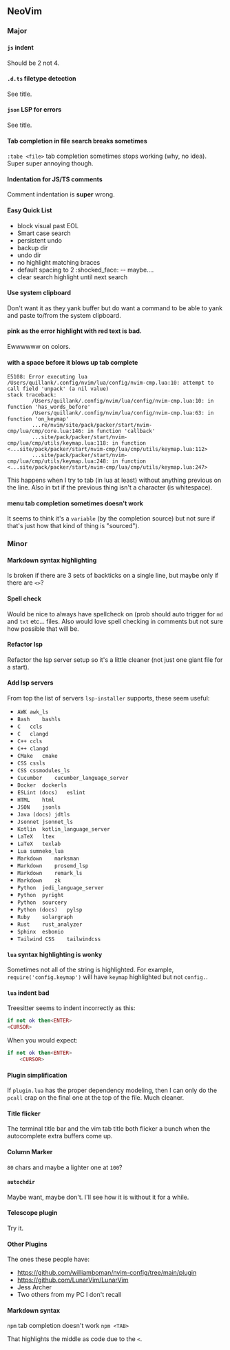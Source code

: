 ## NeoVim

### Major

#### `js` indent

Should be 2 not 4.

#### `.d.ts` filetype detection

See title.

#### `json` LSP for errors

See title.

#### Tab completion in file search breaks sometimes

`:tabe <file>` tab completion sometimes stops working (why, no idea). Super super annoying though.

#### Indentation for JS/TS comments

Comment indentation is **super** wrong.

#### Easy Quick List

* block visual past EOL
* Smart case search
* persistent undo
* backup dir
* undo dir
* no highlight matching braces
* default spacing to 2 :shocked_face: -- maybe....
* clear search highlight until next search

#### Use system clipboard

Don't want it as they yank buffer but do want a command to be able to yank and
paste to/from the system clipboard.

#### pink as the error highlight with red text is bad.

Ewwwwww on colors.

#### <TAB> with a space before it blows up tab complete

```
E5108: Error executing lua /Users/quillank/.config/nvim/lua/config/nvim-cmp.lua:10: attempt to call field 'unpack' (a nil value)
stack traceback:
        /Users/quillank/.config/nvim/lua/config/nvim-cmp.lua:10: in function 'has_words_before'
        /Users/quillank/.config/nvim/lua/config/nvim-cmp.lua:63: in function 'on_keymap'
        ...re/nvim/site/pack/packer/start/nvim-cmp/lua/cmp/core.lua:146: in function 'callback'
        ...site/pack/packer/start/nvim-cmp/lua/cmp/utils/keymap.lua:118: in function <...site/pack/packer/start/nvim-cmp/lua/cmp/utils/keymap.lua:112>
        ...site/pack/packer/start/nvim-cmp/lua/cmp/utils/keymap.lua:248: in function <...site/pack/packer/start/nvim-cmp/lua/cmp/utils/keymap.lua:247>
```
This happens when I try to tab (in lua at least) without anything previous on
the line. Also in txt if the previous thing isn't a character (is whitespace).

#### menu tab completion sometimes doesn't work

It seems to think it's a `variable` (by the completion source) but not sure if
that's just how that kind of thing is "sourced").

### Minor

#### Markdown syntax highlighting

Is broken if there are 3 sets of backticks on a single line, but maybe only if there are `<>`?

#### Spell check

Would be nice to always have spellcheck on (prob should auto trigger for `md`
and `txt` etc... files. Also would love spell checking in comments but not sure
how possible that will be.

#### Refactor lsp

Refactor the lsp server setup so it's a little cleaner (not just one giant file
for a start).

#### Add lsp servers

From top the list of servers `lsp-installer` supports, these seem useful:
 * `AWK	awk_ls`
 * `Bash	bashls`
 * `C	ccls`
 * `C	clangd`
 * `C++	ccls`
 * `C++	clangd`
 * `CMake	cmake`
 * `CSS	cssls`
 * `CSS	cssmodules_ls`
 * `Cucumber	cucumber_language_server`
 * `Docker	dockerls`
 * `ESLint (docs)	eslint`
 * `HTML	html`
 * `JSON	jsonls`
 * `Java (docs)	jdtls`
 * `Jsonnet	jsonnet_ls`
 * `Kotlin	kotlin_language_server`
 * `LaTeX	ltex`
 * `LaTeX	texlab`
 * `Lua	sumneko_lua`
 * `Markdown	marksman`
 * `Markdown	prosemd_lsp`
 * `Markdown	remark_ls`
 * `Markdown	zk`
 * `Python	jedi_language_server`
 * `Python	pyright`
 * `Python	sourcery`
 * `Python (docs)	pylsp`
 * `Ruby	solargraph`
 * `Rust	rust_analyzer`
 * `Sphinx	esbonio`
 * `Tailwind CSS	tailwindcss`

#### `lua` syntax highlighting is wonky

Sometimes not all of the string is highlighted. For example,
`require('config.keymap')` will have `keymap` highlighted but not `config.`.

#### `lua` indent bad

Treesitter seems to indent incorrectly as this:

```lua
if not ok then<ENTER>
<CURSOR>
```

When you would expect:

```lua
if not ok then<ENTER>
    <CURSOR>
```

#### Plugin simplification

If `plugin.lua` has the proper dependency modeling, then I can only do the
`pcall` crap on the final one at the top of the file. Much cleaner.

#### Title flicker

The terminal title bar and the vim tab title both flicker a bunch when the
autocomplete extra buffers come up.

#### Column Marker

`80` chars and maybe a lighter one at `100`?

#### `autochdir`

Maybe want, maybe don't. I'll see how it is without it for a while.

#### Telescope plugin

Try it.

#### Other Plugins

The ones these people have:
* https://github.com/williamboman/nvim-config/tree/main/plugin
* https://github.com/LunarVim/LunarVim
* Jess Archer
* Two others from my PC I don't recall

#### Markdown syntax

`npm` tab completion doesn't work `npm <TAB>`

That highlights the middle as code due to the `<`.
